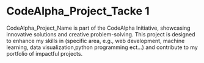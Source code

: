 # CodeAlpha_Project_Tacke 1
CodeAlpha_Project_Name is part of the CodeAlpha Initiative, showcasing innovative solutions and creative problem-solving. This project is designed to enhance my skills in (specific area, e.g., web development, machine learning, data visualization,python programming ect...) and contribute to my portfolio of impactful projects.
